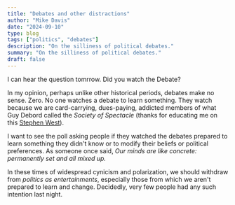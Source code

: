 ```yaml
---
title: "Debates and other distractions"
author: "Mike Davis"
date: "2024-09-10"
type: blog
tags: ["politics", "debates"]
description: "On the silliness of political debates."
summary: "On the silliness of political debates."
draft: false
---
```

I can hear the question tomrrow. Did you watch the Debate? 

In my opinion, perhaps unlike other historical periods, debates make no sense. Zero. No one watches a debate to learn something. They watch because we are card-carrying, dues-paying, addicted members of what Guy Debord called the *Society of Spectacle* (thanks for educating me on this [Stephen West](https://www.philosophizethis.org/podcast/episode-171-guy-debord?rq=spectacle)). 

I want to see the poll asking people if they watched the debates prepared to learn something they didn't know or to modify their beliefs or political preferences. As someone once said, *Our minds are like concrete: permanently set and all mixed up.*

In these times of widespread cynicism and polarization, we should withdraw from *politics as entertainments*, especially those from which we aren't prepared to learn and change. Decidedly, very few people had any such intention last night. 

